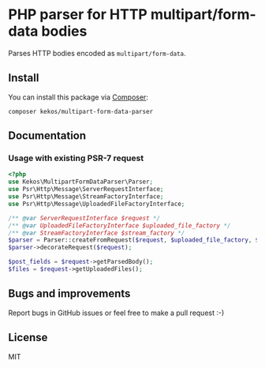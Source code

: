 # PHP parser for HTTP multipart/form-data bodies

Parses HTTP bodies encoded as `multipart/form-data`.

## Install

You can install this package via [Composer](http://getcomposer.org/):

```
composer kekos/multipart-form-data-parser
```

## Documentation

### Usage with existing PSR-7 request

```php
<?php
use Kekos\MultipartFormDataParser\Parser;
use Psr\Http\Message\ServerRequestInterface;
use Psr\Http\Message\StreamFactoryInterface;
use Psr\Http\Message\UploadedFileFactoryInterface;

/** @var ServerRequestInterface $request */
/** @var UploadedFileFactoryInterface $uploaded_file_factory */
/** @var StreamFactoryInterface $stream_factory */
$parser = Parser::createFromRequest($request, $uploaded_file_factory, $stream_factory);
$parser->decorateRequest($request);

$post_fields = $request->getParsedBody();
$files = $request->getUploadedFiles();
```

## Bugs and improvements

Report bugs in GitHub issues or feel free to make a pull request :-)

## License

MIT
